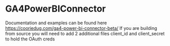 # GA4PowerBIConnector

Documentation and examples can be found here https://cooriedug.com/ga4-power-bi-connector-beta/
If you are building from source you will need to add 2 additional files client_id and client_secret to hold the OAuth creds 

